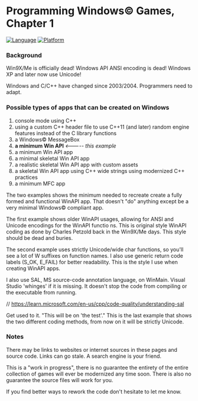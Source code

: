 # Programming Windows© Games, Chapter 1

[![Language](https://img.shields.io/badge/Language%20-C++-blue.svg)](https://github.com/GeorgePimpleton/Win32-games/)
[![Platform](https://img.shields.io/badge/Platform%20-Win32-blue.svg)](https://github.com/GeorgePimpleton/Win32-games/)

### Background

Win9X/Me is officially dead!  Windows API ANSI encoding is dead!  Windows XP and later now use Unicode!

Windows and C/C++ have changed since 2003/2004.  Programmers need to adapt.

### Possible types of apps that can be created on Windows

1. console mode using C++
2. using a custom C++ header file to use C++11 (and later) random engine features instead of the C library functions
3. a Windows© MessageBox
3. **a minimum Win API**  *<----- this example*
4. a minimum Win API app
5. a minimal skeletal Win API app
6. a realistic skeletal Win API app with custom assets
7. a skeletal Win API app using C++ wide strings using modernized C++ practices 
8. a minimum MFC app

The two examples shows the minimum needed to recreate create a fully formed and functional WinAPI app.  That doesn't "do" anything except be a very minimal Windows© compliant app.

The first example shows older WinAPI usages, allowing for ANSI and Unicode encodings for the WinAPI functio ns.  This is original style WinAPI coding as done by Charles Petzold back in the Win9X/Me days.  This style should be dead and buries.

The second example uses strictly Unicode/wide char functions, so you'll see a lot of W suffixes on function names.  I also use generic return code labels (S_OK, E_FAIL) for better readability. This is the style I use when creating WinAPI apps.

I also use SAL, MS source-code annotation language, on WinMain.  Visual Studio 'whinges' if it is missing.  It doesn't stop the code from compiling or the executable from running.

// https://learn.microsoft.com/en-us/cpp/code-quality/understanding-sal

Get used to it.  "This will be on 'the test'."
This is the last example that shows the two different coding methods, from now on it will be strictly Unicode.

### Notes

There may be links to websites or internet sources in these pages and source code. Links can go stale. A search engine is your friend.

This is a "work in progress", there is no guarantee the entirety of the entire collection of games will ever be modernized any time soon.  There is also no guarantee the source files will work for you.

If you find better ways to rework the code don't hesitate to let me know.
